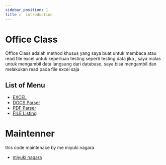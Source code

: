 ```yaml
---
sidebar_position: 1
title :  introduction
---
```


# Office Class

Office Class adalah method khusus yang saya buat untuk membaca atau read file excel untuk keperluan testing
seperti testing data jika , saya malas untuk mengambil data langsung dari database, saya bisa mengambil dan
melakukan read pada file excel saja

## List of Menu

- [EXCEL](###DOCUMENT-EXCEL-CLASS)
- [DOCS Parser](###DOCX-PARSER)
- [PDF Parser](###PDF-PARSE)
- [FILE Listing](###File-Manager-Listing)

# Maintenner

this code maintenace by me miyuki nagara

- [miyuki nagara](https://github.com/naagaraa/)
